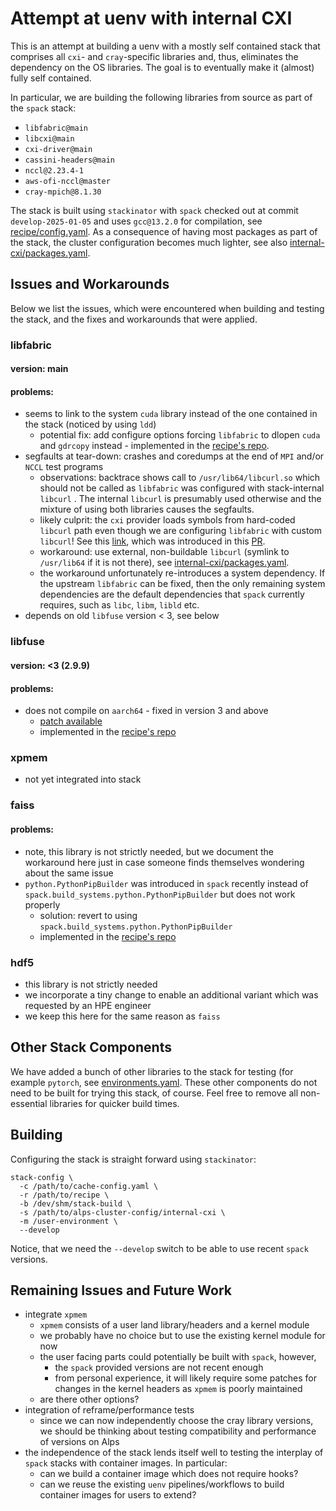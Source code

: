 # Attempt at uenv with internal CXI

This is an attempt at building a uenv with a mostly self contained stack that
comprises all `cxi`- and `cray`-specific libraries and, thus, eliminates the
dependency on the OS libraries. The goal is to eventually make it (almost)
fully self contained.

In particular, we are building the following libraries from source as part of
the `spack` stack:

- `libfabric@main`
- `libcxi@main`
- `cxi-driver@main`
- `cassini-headers@main`
- `nccl@2.23.4-1`
- `aws-ofi-nccl@master`
- `cray-mpich@8.1.30`

The stack is built using `stackinator` with `spack` checked out at commit
`develop-2025-01-05` and uses `gcc@13.2.0` for compilation, see
[recipe/config.yaml](recipe/config.yaml).
As a consequence of having most packages as part of the stack, the cluster
configuration becomes much lighter, see also
[internal-cxi/packages.yaml](alps-cluster-config/internal-cxi/packages.yaml).

## Issues and Workarounds

Below we list the issues, which were encountered when building and testing the
stack, and the fixes and workarounds that were applied.

### libfabric

#### version: main

#### problems:
- seems to link to the system `cuda` library instead of the one contained in
  the stack (noticed by using `ldd`)
  - potential fix: add configure options forcing `libfabric` to dlopen `cuda`
    and `gdrcopy` instead - implemented in the
    [recipe's repo](recipe/repo/packages/libfabric/package.py#L205).
- segfaults at tear-down: crashes and coredumps at the end of `MPI` and/or
  `NCCL` test programs
  - observations: backtrace shows call to `/usr/lib64/libcurl.so` which should
    not be called as `libfabric` was configured with stack-internal `libcurl` .
    The internal `libcurl` is presumably used otherwise and the mixture of
    using both libraries causes the segfaults.
  - likely culprit: the `cxi` provider loads symbols from hard-coded `libcurl`
    path even though we are configuring `libfabric` with custom `libcurl`! See
    this [link](https://github.com/ofiwg/libfabric/blob/091b20b82e06c90ad12a2ba8de58fdc4c521b27b/prov/cxi/src/cxip_curl.c#L180),
    which was introduced in this [PR](https://github.com/ofiwg/libfabric/pull/10467).
  - workaround: use external, non-buildable `libcurl` (symlink to `/usr/lib64`
    if it is not there), see [internal-cxi/packages.yaml](alps-cluster-config/internal-cxi/packages.yaml).
  - the workaround unfortunately re-introduces a system dependency. If the
    upstream `libfabric` can be fixed, then the only remaining system
    dependencies are the default dependencies that `spack` currently requires,
    such as `libc`, `libm`, `libld` etc.
- depends on old `libfuse` version < 3, see below

### libfuse

#### version: <3 (2.9.9)

#### problems:
- does not compile on `aarch64` - fixed in version 3 and above
    - [patch available](https://github.com/spack/spack/pull/47846)
    - implemented in the [recipe's repo](recipe/repo/packages/libfuse/package.py)


### xpmem

- not yet integrated into stack


### faiss

#### problems:
- note, this library is not strictly needed, but we document the workaround
  here just in case someone finds themselves wondering about the same issue
- `python.PythonPipBuilder` was introduced in `spack` recently instead of
  `spack.build_systems.python.PythonPipBuilder` but does not work properly
  - solution: revert to using `spack.build_systems.python.PythonPipBuilder`
  - implemented in the [recipe's repo](recipe/repo/packages/faiss/package.py)


### hdf5

- this library is not strictly needed
- we incorporate a tiny change to enable an additional variant which was
  requested by an HPE engineer
- we keep this here for the same reason as `faiss`


## Other Stack Components

We have added a bunch of other libraries to the stack for testing (for example
`pytorch`, see [environments.yaml](recipe/environments.yaml).
These other components do not need to be built for trying this stack, of
course. Feel free to remove all non-essential libraries for quicker build
times.


## Building

Configuring the stack is straight forward using `stackinator`:


    stack-config \
      -c /path/to/cache-config.yaml \
      -r /path/to/recipe \
      -b /dev/shm/stack-build \
      -s /path/to/alps-cluster-config/internal-cxi \
      -m /user-environment \
      --develop

Notice, that we need the `--develop` switch to be able to use recent `spack`
versions.

## Remaining Issues and Future Work

- integrate `xpmem`
  - `xpmem` consists of a user land library/headers and a kernel module
  - we probably have no choice but to use the existing kernel module for now
  - the user facing parts could potentially be built with `spack`, however,
    - the `spack` provided versions are not recent enough
    - from personal experience, it will likely require some patches for changes
      in the kernel headers as `xpmem` is poorly maintained
  - are there other options?
- integration of reframe/performance tests
  - since we can now independently choose the cray library versions, we should
    be thinking about testing compatibility and performance of versions on Alps
- the independence of the stack lends itself well to testing the interplay of
  `spack` stacks with container images. In particular:
  - can we build a container image which does not require hooks?
  - can we reuse the existing `uenv` pipelines/workflows to build container
    images for users to extend?


